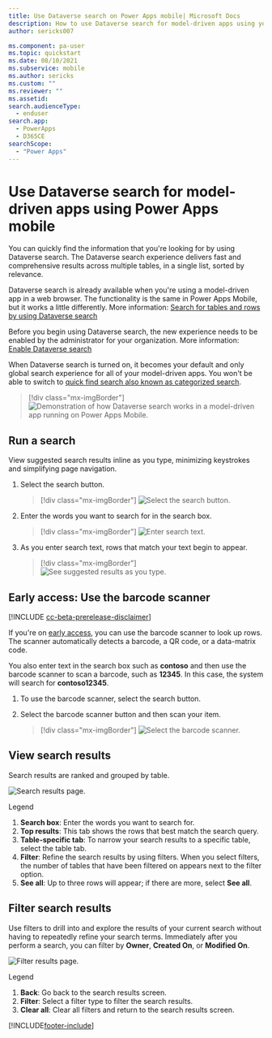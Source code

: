 ```yaml
---
title: Use Dataverse search on Power Apps mobile| Microsoft Docs
description: How to use Dataverse search for model-driven apps using your mobile app.
author: sericks007

ms.component: pa-user
ms.topic: quickstart
ms.date: 08/10/2021
ms.subservice: mobile
ms.author: sericks
ms.custom: ""
ms.reviewer: ""
ms.assetid: 
search.audienceType: 
  - enduser
search.app: 
  - PowerApps
  - D365CE
searchScope:
  - "Power Apps"
---
```


# Use Dataverse search for model-driven apps using Power Apps mobile 


You can quickly find the information that you're looking for by using Dataverse search. The Dataverse search experience delivers fast and comprehensive results across multiple tables, in a single list, sorted by relevance.

Dataverse search is already available when you're using a model-driven app in a web browser. The functionality is the same in Power Apps Mobile, but it works a little differently. More information: [Search for tables and rows by using Dataverse search](../user/relevance-search.md)

Before you begin using Dataverse search, the new experience needs to be enabled by the administrator for your organization. More information: [Enable Dataverse search](/power-platform/admin/configure-relevance-search-organization#enable-relevance-search)

When Dataverse search is turned on, it becomes your default and only global search experience for all of your model-driven apps. You won't be able to switch to [quick find search also known as categorized search](../user/quick-find.md).

  > [!div class="mx-imgBorder"]
  > ![Demonstration of how Dataverse search works in a model-driven app running on Power Apps Mobile.](media/powerapps-mobile-rel-search.gif "Demonstration of how Dataverse search works in a model-driven app running on Power Apps Mobile")

 

## Run a search

View suggested search results inline as you type, minimizing keystrokes and simplifying page navigation.

1. Select the search button. 

   > [!div class="mx-imgBorder"]
   > ![Select the search button.](media/search-on-mobile-1.png "Select the search button") 
  
2. Enter the words you want to search for in the search box.  

   > [!div class="mx-imgBorder"]
   > ![Enter search text.](media/search-on-mobile-2.png "Enter search text") 
  
3. As you enter search text, rows that match your text begin to appear.

   > [!div class="mx-imgBorder"]
   > ![See suggested results as you type.](media/suggested-results.png "See suggested results as you type")



## Early access: Use the barcode scanner

 [!INCLUDE [cc-beta-prerelease-disclaimer](../includes/cc-beta-prerelease-disclaimer.md)]
 
 If you're on [early access](/power-platform/admin/opt-in-early-access-updates), you can use the barcode scanner to look up rows. The scanner automatically detects a barcode, a QR code, or a data-matrix code.
 
 You also enter text in the search box such as **contoso** and then use the barcode scanner to scan a barcode, such as **12345**. In this case, the system will search for **contoso12345**.
 
 1. To use the barcode scanner, select the search button.
 2. Select the barcode scanner button and then scan your item.

    > [!div class="mx-imgBorder"]
    > ![Select the barcode scanner.](media/bar-code-scanner.png "Barcode scanner")
 

## View search results

Search results are ranked and grouped by table.

![Search results page.](media/search-results-page.png "Search results page") 
  
  Legend
  
  1. **Search box**: Enter the words you want to search for.
  2. **Top results**: This tab shows the rows that best match the search query. 
  3. **Table-specific tab**: To narrow your search results to a specific table, select the table tab.
  4. **Filter**: Refine the search results by using filters. When you select filters, the number of tables that have been filtered on appears next to the filter option.
  5. **See all**: Up to three rows will appear; if there are more, select **See all**.
  
## Filter search results
  
Use filters to drill into and explore the results of your current search without having to repeatedly refine your search terms. Immediately after you perform a search, you can filter by **Owner**, **Created On**, or **Modified On**.

![Filter results page.](media/filter-results-page.png "Filter results page") 
  
  Legend
  
  1. **Back**: Go back to the search results screen.
  2. **Filter**: Select a filter type to filter the search results.
  3. **Clear all**: Clear all filters and return to the search results screen.


[!INCLUDE[footer-include](../includes/footer-banner.md)]
